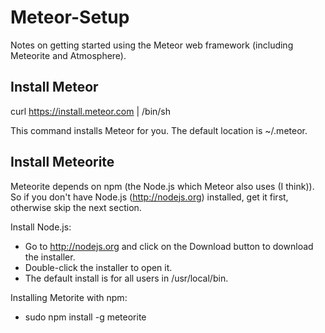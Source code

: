 Meteor-Setup
============

Notes on getting started using the Meteor web framework (including Meteorite and Atmosphere).

Install Meteor
--------------

curl https://install.meteor.com | /bin/sh

This command installs Meteor for you. The default location is ~/.meteor.

Install Meteorite
-----------------

Meteorite depends on npm (the Node.js which Meteor also uses (I think)). So if you don't have Node.js (http://nodejs.org) installed, get it first, otherwise skip the next section.

Install Node.js:

* Go to http://nodejs.org and click on the Download button to download the installer.
* Double-click the installer to open it.
* The default install is for all users in /usr/local/bin.

Installing Metorite with npm:

* sudo npm install -g meteorite
